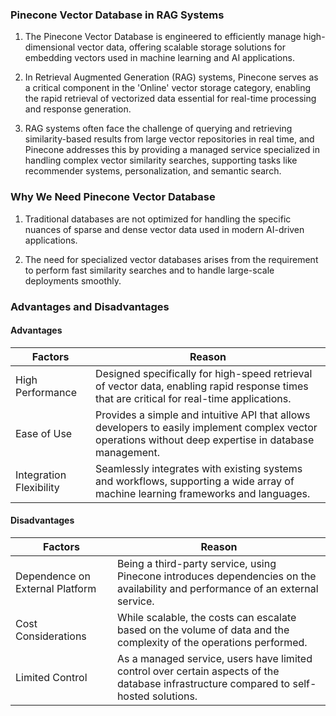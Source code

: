 ### Pinecone Vector Database in RAG Systems

1. The Pinecone Vector Database is engineered to efficiently manage
   high-dimensional vector data, offering scalable storage solutions for
   embedding vectors used in machine learning and AI applications.

2. In Retrieval Augmented Generation (RAG) systems, Pinecone serves as a
   critical component in the 'Online' vector storage category, enabling the
   rapid retrieval of vectorized data essential for real-time processing and
   response generation.

3. RAG systems often face the challenge of querying and retrieving
   similarity-based results from large vector repositories in real time, and
   Pinecone addresses this by providing a managed service specialized in
   handling complex vector similarity searches, supporting tasks like
   recommender systems, personalization, and semantic search.

### Why We Need Pinecone Vector Database

1. Traditional databases are not optimized for handling the specific nuances of
   sparse and dense vector data used in modern AI-driven applications.

2. The need for specialized vector databases arises from the requirement to
   perform fast similarity searches and to handle large-scale deployments
   smoothly.

### Advantages and Disadvantages

#### **Advantages**

<table class="table-size-for-cloud-services">
    <thead>
        <tr>
            <th>Factors</th>
            <th>Reason</th>
        </tr>
    </thead>
    <tbody>
        <tr>
            <td><span class="custom-header">High Performance</span></td>
            <td>Designed specifically for high-speed retrieval of vector data, enabling rapid response times that are critical for real-time applications.</td>
        </tr>
        <tr>
            <td><span class="custom-header">Ease of Use</span></td>
            <td>Provides a simple and intuitive API that allows developers to easily implement complex vector operations without deep expertise in database management.</td>
        </tr>
        <tr>
            <td><span class="custom-header">Integration Flexibility</span></td>
            <td>Seamlessly integrates with existing systems and workflows, supporting a wide array of machine learning frameworks and languages.</td>
        </tr>
    </tbody>
</table>

#### **Disadvantages**

<table class="table-size-for-cloud-services">
    <thead>
        <tr>
            <th>Factors</th>
            <th>Reason</th>
        </tr>
    </thead>
    <tbody>
        <tr>
            <td><span class="custom-header">Dependence on External Platform</span></td>
            <td>Being a third-party service, using Pinecone introduces dependencies on the availability and performance of an external service.</td>
        </tr>
        <tr>
            <td><span class="custom-header">Cost Considerations</span></td>
            <td>While scalable, the costs can escalate based on the volume of data and the complexity of the operations performed.</td>
        </tr>
        <tr>
            <td><span class="custom-header">Limited Control</span></td>
            <td>As a managed service, users have limited control over certain aspects of the database infrastructure compared to self-hosted solutions.</td>
        </tr>
    </tbody>
</table>
